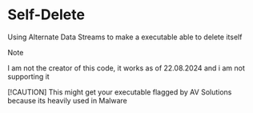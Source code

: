 # Self-Delete
Using Alternate Data Streams to make a executable able to delete itself

> [!NOTE]
> I am not the creator of this code, it works as of 22.08.2024 and i am not supporting it
> 
> [!CAUTION]
> This might get your executable flagged by AV Solutions because its heavily used in Malware
